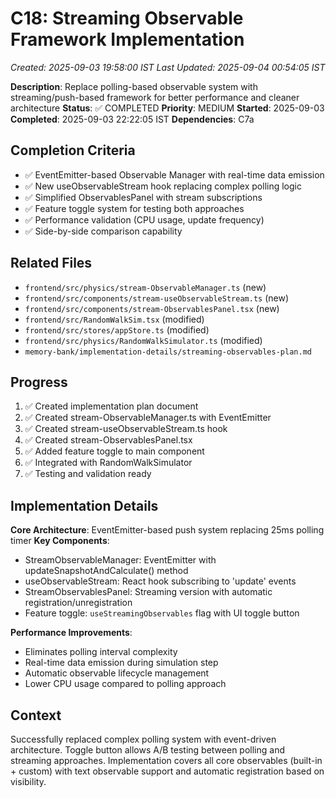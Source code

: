 # C18: Streaming Observable Framework Implementation
*Created: 2025-09-03 19:58:00 IST*
*Last Updated: 2025-09-04 00:54:05 IST*

**Description**: Replace polling-based observable system with streaming/push-based framework for better performance and cleaner architecture
**Status**: ✅ COMPLETED
**Priority**: MEDIUM
**Started**: 2025-09-03
**Completed**: 2025-09-03 22:22:05 IST
**Dependencies**: C7a

## Completion Criteria
- ✅ EventEmitter-based Observable Manager with real-time data emission
- ✅ New useObservableStream hook replacing complex polling logic
- ✅ Simplified ObservablesPanel with stream subscriptions
- ✅ Feature toggle system for testing both approaches
- ✅ Performance validation (CPU usage, update frequency)
- ✅ Side-by-side comparison capability

## Related Files
- `frontend/src/physics/stream-ObservableManager.ts` (new)
- `frontend/src/components/stream-useObservableStream.ts` (new) 
- `frontend/src/components/stream-ObservablesPanel.tsx` (new)
- `frontend/src/RandomWalkSim.tsx` (modified)
- `frontend/src/stores/appStore.ts` (modified)
- `frontend/src/physics/RandomWalkSimulator.ts` (modified)
- `memory-bank/implementation-details/streaming-observables-plan.md`

## Progress
1. ✅ Created implementation plan document
2. ✅ Created stream-ObservableManager.ts with EventEmitter
3. ✅ Created stream-useObservableStream.ts hook
4. ✅ Created stream-ObservablesPanel.tsx
5. ✅ Added feature toggle to main component
6. ✅ Integrated with RandomWalkSimulator
7. ✅ Testing and validation ready

## Implementation Details
**Core Architecture**: EventEmitter-based push system replacing 25ms polling timer
**Key Components**:
- StreamObservableManager: EventEmitter with updateSnapshotAndCalculate() method
- useObservableStream: React hook subscribing to 'update' events
- StreamObservablesPanel: Streaming version with automatic registration/unregistration
- Feature toggle: `useStreamingObservables` flag with UI toggle button

**Performance Improvements**:
- Eliminates polling interval complexity
- Real-time data emission during simulation step
- Automatic observable lifecycle management
- Lower CPU usage compared to polling approach

## Context
Successfully replaced complex polling system with event-driven architecture. Toggle button allows A/B testing between polling and streaming approaches. Implementation covers all core observables (built-in + custom) with text observable support and automatic registration based on visibility.
